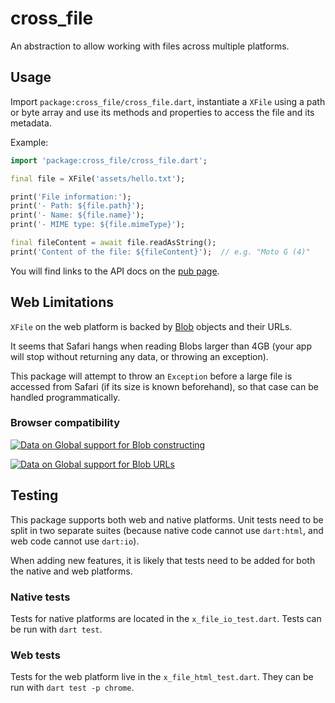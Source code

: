 # cross_file

An abstraction to allow working with files across multiple platforms.

## Usage

Import `package:cross_file/cross_file.dart`, instantiate a `XFile`
using a path or byte array and use its methods and properties to
access the file and its metadata.

Example:

```dart
import 'package:cross_file/cross_file.dart';

final file = XFile('assets/hello.txt');

print('File information:');
print('- Path: ${file.path}');
print('- Name: ${file.name}');
print('- MIME type: ${file.mimeType}');

final fileContent = await file.readAsString();
print('Content of the file: ${fileContent}');  // e.g. "Moto G (4)"
```

You will find links to the API docs on the [pub page](https://pub.dev/packages/cross_file).

## Web Limitations

`XFile` on the web platform is backed by [Blob](https://api.dart.dev/be/180361/dart-html/Blob-class.html)
objects and their URLs.

It seems that Safari hangs when reading Blobs larger than 4GB (your app will stop
without returning any data, or throwing an exception).

This package will attempt to throw an `Exception` before a large file is accessed
from Safari (if its size is known beforehand), so that case can be handled
programmatically.

### Browser compatibility

[![Data on Global support for Blob constructing](https://caniuse.bitsofco.de/image/blobbuilder.png)](https://caniuse.com/blobbuilder)

[![Data on Global support for Blob URLs](https://caniuse.bitsofco.de/image/bloburls.png)](https://caniuse.com/bloburls)

## Testing

This package supports both web and native platforms. Unit tests need to be split
in two separate suites (because native code cannot use `dart:html`, and web code
cannot use `dart:io`).

When adding new features, it is likely that tests need to be added for both the
native and web platforms.

### Native tests

Tests for native platforms are located in the `x_file_io_test.dart`. Tests can
be run  with `dart test`.

### Web tests

Tests for the web platform live in the `x_file_html_test.dart`. They can be run
with `dart test -p chrome`.
